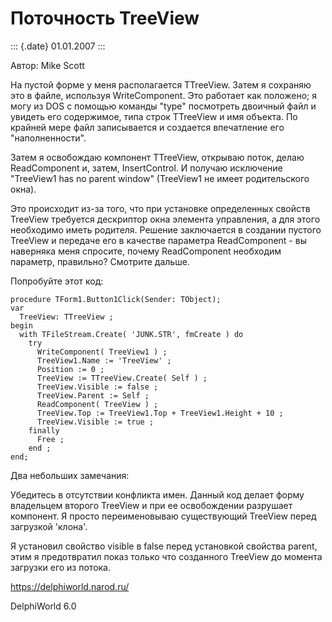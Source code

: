 Поточность TreeView
===================

::: {.date}
01.01.2007
:::

Автор: Mike Scott

На пустой форме у меня располагается TTreeView. Затем я сохраняю это в
файле, используя WriteComponent. Это работает как положено; я могу из
DOS c помощью команды \"type\" посмотреть двоичный файл и увидеть его
содержимое, типа строк TTreeView и имя объекта. По крайней мере файл
записывается и создается впечатление его \"наполненности\".

Затем я освобождаю компонент TTreeView, открываю поток, делаю
ReadComponent и, затем, InsertControl. И получаю исключение \"TreeView1
has no parent window\" (TreeView1 не имеет родительского окна).

Это происходит из-за того, что при установке определенных свойств
TreeView требуется дескриптор окна элемента управления, а для этого
необходимо иметь родителя. Решение заключается в создании пустого
TreeView и передаче его в качестве параметра ReadComponent - вы
наверняка меня спросите, почему ReadComponent необходим параметр,
правильно? Смотрите дальше.

Попробуйте этот код:

    procedure TForm1.Button1Click(Sender: TObject);
    var 
      TreeView: TTreeView ;
    begin
      with TFileStream.Create( 'JUNK.STR', fmCreate ) do 
        try
          WriteComponent( TreeView1 ) ;
          TreeView1.Name := 'TreeView' ;
          Position := 0 ;
          TreeView := TTreeView.Create( Self ) ;
          TreeView.Visible := false ;
          TreeView.Parent := Self ;
          ReadComponent( TreeView ) ;
          TreeView.Top := TreeView1.Top + TreeView1.Height + 10 ;
          TreeView.Visible := true ;
        finally
          Free ;
        end ;
    end;

Два небольших замечания:

Убедитесь в отсутствии конфликта имен. Данный код делает форму
владельцем второго TreeView и при ее освобождении разрушает компонент. Я
просто переименовываю существующий TreeView перед загрузкой \'клона\'.

Я установил свойство visible в false перед установкой свойства parent,
этим я предотвратил показ только что созданного TreeView до момента
загрузки его из потока.

<https://delphiworld.narod.ru/>

DelphiWorld 6.0
